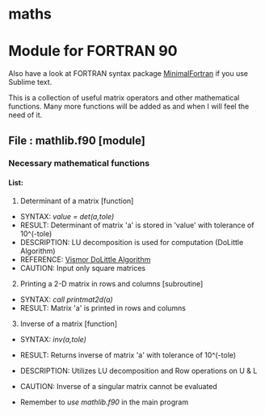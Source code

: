 maths
=====
# Module for FORTRAN 90

Also have a look at FORTRAN syntax package [MinimalFortran](https://github.com/315234/MinimalFortran) if you use Sublime text.

This is a collection of useful matrix operators and other mathematical functions. Many more functions will be added as and when I will feel the need of it.

## File : mathlib.f90 [module]

### Necessary mathematical functions

#### List:
 1. Determinant of a matrix [function]
   - SYNTAX: *value = det(a,tole)*
   - RESULT: Determinant of matrix 'a' is stored in 'value' with tolerance of 10^(-tole)
   - DESCRIPTION: LU decomposition is used for computation (DoLittle Algorithm)
   - REFERENCE: [Vismor DoLittle Algorithm](https://vismor.com/documents/network_analysis/matrix_algorithms/S4.SS2.php)
   - CAUTION: Input only square matrices

 2. Printing a 2-D matrix in rows and columns [subroutine]
   - SYNTAX: *call printmat2d(a)*
   - RESULT: Matrix 'a' is printed in rows and columns

 3. Inverse of a matrix [function]
   - SYNTAX: *inv(a,tole)*
   - RESULT: Returns inverse of matrix 'a' with tolerance of 10^(-tole)
   - DESCRIPTION: Utilizes LU decomposition and Row operations on U & L
   - CAUTION: Inverse of a singular matrix cannot be evaluated

- Remember to *use mathlib.f90* in the main program
